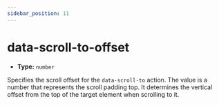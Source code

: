 ```yaml
---
sidebar_position: 11
---
```


# data-scroll-to-offset

-   **Type:** `number`

Specifies the scroll offset for the `data-scroll-to` action. The value is a number that represents the scroll padding top. It determines the vertical offset from the top of the target element when scrolling to it.